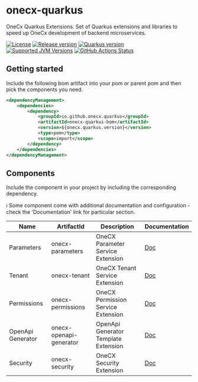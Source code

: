 # onecx-quarkus

OneCx Quarkus Extensions. Set of Quarkus extensions and libraries to speed up OneCx development of backend microservices.

[![License](https://img.shields.io/github/license/onecx/onecx-quarkus?style=for-the-badge&logo=apache)](https://www.apache.org/licenses/LICENSE-2.0)
[![Release version](https://img.shields.io/maven-central/v/io.github.onecx.quarkus/onecx-quarkus-bom?logo=apache-maven&style=for-the-badge&label=Release)](https://search.maven.org/artifact/io.github.onecx.quarkus/onecx-quarkus-bom)
[![Quarkus version](https://img.shields.io/maven-central/v/io.quarkus/quarkus-bom?logo=apache-maven&style=for-the-badge&label=Quarkus)](https://search.maven.org/artifact/io.quarkus/quarkus-bom)
[![Supported JVM Versions](https://img.shields.io/badge/JVM-17-brightgreen.svg?style=for-the-badge&logo=Java)](https://openjdk.org/projects/jdk/17/)
[![GitHub Actions Status](https://img.shields.io/github/actions/workflow/status/onecx/onecx-quarkus/build.yml?logo=GitHub&style=for-the-badge)](https://github.com/onecx/onecx-quarkus/actions/workflows/build.yml)

## Getting started

Include the following bom artifact into your pom or parent pom and then pick the components you need.

```xml
<dependencyManagement>
    <dependencies>
        <dependency>
            <groupId>io.github.onecx.quarkus</groupId>
            <artifactId>onecx-quarkus-bom</artifactId>
            <version>${onecx.quarkus.version}</version>
            <type>pom</type>
            <scope>import</scope>
        </dependency>
    </dependencies>
</dependencyManagement>
```

## Components

Include the component in your project by including the corresponding dependency.

:information_source: Some component come with additional documentation and configuration - check the 'Documentation' link for particular section.

| Name              | ArtifactId              | Description                          | Documentation                       |
|-------------------|-------------------------|--------------------------------------|-------------------------------------|
| Parameters        | onecx-parameters        | OneCX Parameter Service Extension    | [Doc](extensions/parameters)        |
| Tenant            | onecx-tenant            | OneCX Tenant Service Extension       | [Doc](extensions/tenant)            |
| Permissions       | onecx-permissions       | OneCX Permission Service Extension   | [Doc](extensions/permissions)       |
| OpenApi Generator | onecx-openapi-generator | OpenApi Generator Template Extension | [Doc](extensions/openapi-generator) |
| Security          | onecx-security          | OneCX Security Extension             | [Doc](extensions/security)          |

